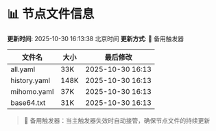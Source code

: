 # 📊 节点文件信息

**更新时间**: 2025-10-30 16:13:38 北京时间
**更新方式**: 🔄 备用触发器

| 文件名 | 大小 | 最后修改 |
|--------|------|----------|
| all.yaml | 33K | 2025-10-30 16:13 |
| history.yaml | 148K | 2025-10-30 16:13 |
| mihomo.yaml | 37K | 2025-10-30 16:13 |
| base64.txt | 31K | 2025-10-30 16:13 |

> 🔄 备用触发器：当主触发器失效时自动接管，确保节点文件的持续更新
